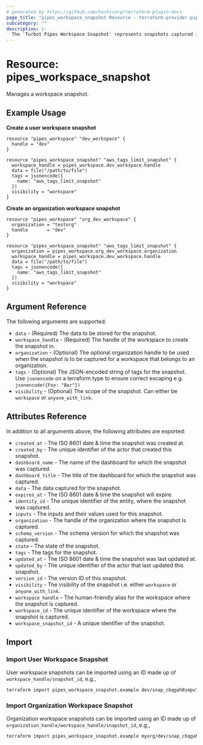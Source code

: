 ```yaml
---
# generated by https://github.com/hashicorp/terraform-plugin-docs
page_title: "pipes_workspace_snapshot Resource - terraform-provider-pipes"
subcategory: ""
description: |-
  The `Turbot Pipes Workspace Snapshot` represents snapshots captured in a workspace.
---
```


# Resource: pipes_workspace_snapshot

Manages a workspace snapshot.

## Example Usage

**Create a user workspace snapshot**

```hcl
resource "pipes_workspace" "dev_workspace" {
  handle = "dev"
}

resource "pipes_workspace_snapshot" "aws_tags_limit_snapshot" {
  workspace_handle = pipes_workspace.dev_workspace.handle
  data = file("/path/to/file")
  tags = jsonencode({
    name: "aws_tags_limit_snapshot"
  })
  visibility = "workspace"
}
```

**Create an organization workspace snapshot**

```hcl
resource "pipes_workspace" "org_dev_workspace" {
  organization = "testorg"
  handle       = "dev"
}

resource "pipes_workspace_snapshot" "aws_tags_limit_snapshot" {
  organization = pipes_workspace.org_dev_workspace.organization
  workspace_handle = pipes_workspace.dev_workspace.handle
  data = file("/path/to/file")
  tags = jsonencode({
    name: "aws_tags_limit_snapshot"
  })
  visibility = "workspace"
}
```

## Argument Reference

The following arguments are supported:

- `data` - (Required) The data to be stored for the snapshot.
- `workspace_handle` - (Required) The handle of the workspace to create the snapshot in.
- `organization` - (Optional) The optional organization handle to be used when the snapshot is to be captured for a workspace that belongs to an organization.
- `tags` - (Optional) The JSON-encoded string of tags for the snapshot. Use `jsonencode` on a terraform type to ensure correct escaping e.g. `jsonencode({Foo: "Bar"})`
- `visibility` - (Optional) The scope of the snapshot. Can either be `workspace` or `anyone_with_link`.

## Attributes Reference

In addition to all arguments above, the following attributes are exported:

- `created_at` - The ISO 8601 date & time the snapshot was created at.
- `created_by` - The unique identifier of the actor that created this snapshot.
- `dashboard_name` - The name of the dashboard for which the snapshot was captured.
- `dashboard_title` - The title of the dashboard for which the snapshot was captured.
- `data` - The data captured for the snapshot.
- `expires_at` - The ISO 8601 date & time the snapshot will expire.
- `identity_id` - The unique identifier of the entity, where the snapshot was captured.
- `inputs` - The inputs and their values used for this snapshot.
- `organization` - The handle of the organization where the snapshot is captured.
- `schema_version` - The schema version for which the snapshot was captured.
- `state` - The state of the snapshot.
- `tags` - The tags for the snapshot.
- `updated_at` - The ISO 8601 date & time the snapshot was last updated at.
- `updated_by` - The unique identifier of the actor that last updated this snapshot.
- `version_id` - The version ID of this snapshot.
- `visibility` - The visibility of the snapshot i.e. either `workspace` or `anyone_with_link`.
- `workspace_handle` - The human-friendly alias for the workspace where the snapshot is captured.
- `workspace_id` - The unique identifier of the workspace where the snapshot is captured.
- `workspace_snapshot_id` - A unique identifier of the snapshot.

## Import

### Import User Workspace Snapshot

User workspace snapshots can be imported using an ID made up of `workspace_handle/snapshot_id`, e.g.,

```sh
terraform import pipes_workspace_snapshot.example dev/snap_cbqgah8smpv7n7sg9o0g_2jh0oc9dg1ums4sxb0xksy5cl
```

### Import Organization Workspace Snapshot

Organization workspace snapshots can be imported using an ID made up of `organization_handle/workspace_handle/snapshot_id`, e.g.,

```sh
terraform import pipes_workspace_snapshot.example myorg/dev/snap_cbqgah8smpv7n7sg9o0g_2jh0oc9dg1ums4sxb0xksy5cl
```
